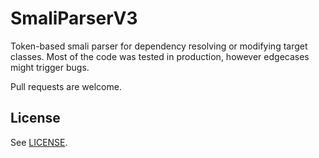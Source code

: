 # SmaliParserV3

Token-based smali parser for dependency resolving or modifying target classes.
Most of the code was tested in production, however edgecases might trigger bugs.

Pull requests are welcome.

## License

See [LICENSE](LICENSE).
